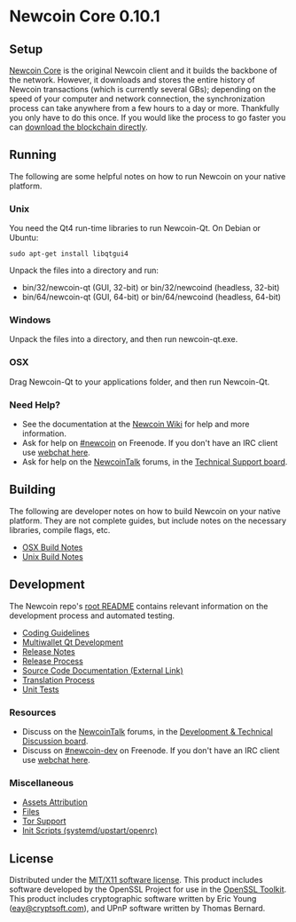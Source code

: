 Newcoin Core 0.10.1
=====================

Setup
---------------------
[Newcoin Core](http://newcoin.org/en/download) is the original Newcoin client and it builds the backbone of the network. However, it downloads and stores the entire history of Newcoin transactions (which is currently several GBs); depending on the speed of your computer and network connection, the synchronization process can take anywhere from a few hours to a day or more. Thankfully you only have to do this once. If you would like the process to go faster you can [download the blockchain directly](bootstrap.md).

Running
---------------------
The following are some helpful notes on how to run Newcoin on your native platform. 

### Unix

You need the Qt4 run-time libraries to run Newcoin-Qt. On Debian or Ubuntu:

	sudo apt-get install libqtgui4

Unpack the files into a directory and run:

- bin/32/newcoin-qt (GUI, 32-bit) or bin/32/newcoind (headless, 32-bit)
- bin/64/newcoin-qt (GUI, 64-bit) or bin/64/newcoind (headless, 64-bit)



### Windows

Unpack the files into a directory, and then run newcoin-qt.exe.

### OSX

Drag Newcoin-Qt to your applications folder, and then run Newcoin-Qt.

### Need Help?

* See the documentation at the [Newcoin Wiki](https://en.newcoin.it/wiki/Main_Page)
for help and more information.
* Ask for help on [#newcoin](http://webchat.freenode.net?channels=newcoin) on Freenode. If you don't have an IRC client use [webchat here](http://webchat.freenode.net?channels=newcoin).
* Ask for help on the [NewcoinTalk](https://newcointalk.org/) forums, in the [Technical Support board](https://newcointalk.org/index.php?board=4.0).

Building
---------------------
The following are developer notes on how to build Newcoin on your native platform. They are not complete guides, but include notes on the necessary libraries, compile flags, etc.

- [OSX Build Notes](build-osx.md)
- [Unix Build Notes](build-unix.md)

Development
---------------------
The Newcoin repo's [root README](https://github.com/newcoin/newcoin/blob/master/README.md) contains relevant information on the development process and automated testing.

- [Coding Guidelines](coding.md)
- [Multiwallet Qt Development](multiwallet-qt.md)
- [Release Notes](release-notes.md)
- [Release Process](release-process.md)
- [Source Code Documentation (External Link)](https://dev.visucore.com/newcoin/doxygen/)
- [Translation Process](translation_process.md)
- [Unit Tests](unit-tests.md)

### Resources
* Discuss on the [NewcoinTalk](https://newcointalk.org/) forums, in the [Development & Technical Discussion board](https://newcointalk.org/index.php?board=6.0).
* Discuss on [#newcoin-dev](http://webchat.freenode.net/?channels=newcoin) on Freenode. If you don't have an IRC client use [webchat here](http://webchat.freenode.net/?channels=newcoin-dev).

### Miscellaneous
- [Assets Attribution](assets-attribution.md)
- [Files](files.md)
- [Tor Support](tor.md)
- [Init Scripts (systemd/upstart/openrc)](init.md)

License
---------------------
Distributed under the [MIT/X11 software license](http://www.opensource.org/licenses/mit-license.php).
This product includes software developed by the OpenSSL Project for use in the [OpenSSL Toolkit](https://www.openssl.org/). This product includes
cryptographic software written by Eric Young ([eay@cryptsoft.com](mailto:eay@cryptsoft.com)), and UPnP software written by Thomas Bernard.
